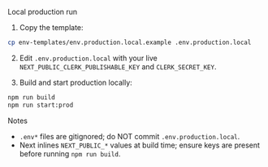 Local production run

1. Copy the template:

```bash
cp env-templates/env.production.local.example .env.production.local
```

2. Edit `.env.production.local` with your live `NEXT_PUBLIC_CLERK_PUBLISHABLE_KEY` and `CLERK_SECRET_KEY`.

3. Build and start production locally:

```bash
npm run build
npm run start:prod
```

Notes
- `.env*` files are gitignored; do NOT commit `.env.production.local`.
- Next inlines `NEXT_PUBLIC_*` values at build time; ensure keys are present before running `npm run build`.
